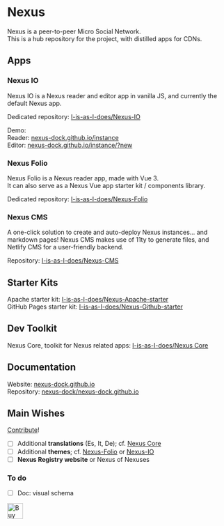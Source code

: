 # Nexus

Nexus is a peer-to-peer Micro Social Network.  
This is a hub repository for the project, with distilled apps for CDNs.  

## Apps

### Nexus IO

Nexus IO is a Nexus reader and editor app in vanilla JS, and currently the default Nexus app.  

Dedicated repository: [I-is-as-I-does/Nexus-IO](https://github.com/I-is-as-I-does/Nexus-IO)  

Demo:  
Reader: [nexus-dock.github.io/instance](https://nexus-dock.github.io/instance)  
Editor: [nexus-dock.github.io/instance/?new](https://nexus-dock.github.io/instance/?new)  
 
### Nexus Folio

Nexus Folio is a Nexus reader app, made with Vue 3.  
It can also serve as a Nexus Vue app starter kit / components library.  

Dedicated repository: [I-is-as-I-does/Nexus-Folio](https://github.com/I-is-as-I-does/Nexus-Folio)  

### Nexus CMS

A one-click solution to create and auto-deploy Nexus instances... and markdown pages!
Nexus CMS makes use of 11ty to generate files, and Netlify CMS for a user-friendly backend.  

Repository: [I-is-as-I-does/Nexus-CMS](https://github.com/I-is-as-I-does/Nexus-CMS)  

## Starter Kits
 
Apache starter kit: [I-is-as-I-does/Nexus-Apache-starter](https://github.com/I-is-as-I-does/Nexus-Apache-starter)  
GitHub Pages starter kit: [I-is-as-I-does/Nexus-Github-starter](https://github.com/I-is-as-I-does/Nexus-Github-starter)

## Dev Toolkit

Nexus Core, toolkit for Nexus related apps: [I-is-as-I-does/Nexus Core](https://github.com/I-is-as-I-does/Nexus-Core)  

## Documentation

Website: [nexus-dock.github.io](https://nexus-dock.github.io/)  
Repository: [nexus-dock/nexus-dock.github.io](https://github.com/nexus-dock/nexus-dock.github.io)  

## Main Wishes

[Contribute](./CONTRIBUTING.md)!

- [ ] Additional **translations** (Es, It, De); cf. [Nexus Core](https://github.com/I-is-as-I-does/Nexus-Core)  
- [ ] Additional **themes**; cf. [Nexus-Folio](https://github.com/I-is-as-I-does/Nexus-Folio) or [Nexus-IO](https://github.com/I-is-as-I-does/Nexus-IO)
- [ ] **Nexus Registry website** or Nexus of Nexuses

### To do

- [ ] Doc: visual schema

<a href='https://ko-fi.com/I2I17EOYP' target='_blank'><img height='36' style='border:0px;height:36px;' src='https://cdn.ko-fi.com/cdn/kofi2.png?v=3' border='0' alt='Buy Me a Coffee at ko-fi.com' /></a>